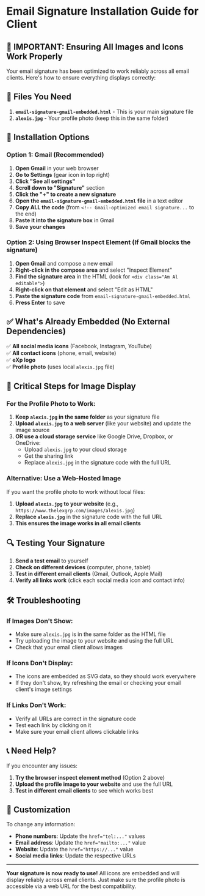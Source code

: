 # Email Signature Installation Guide for Client

## 🎯 **IMPORTANT: Ensuring All Images and Icons Work Properly**

Your email signature has been optimized to work reliably across all email clients. Here's how to ensure everything displays correctly:

## 📁 **Files You Need**

1. **`email-signature-gmail-embedded.html`** - This is your main signature file
2. **`alexis.jpg`** - Your profile photo (keep this in the same folder)

## 🔧 **Installation Options**

### **Option 1: Gmail (Recommended)**

1. **Open Gmail** in your web browser
2. **Go to Settings** (gear icon in top right)
3. **Click "See all settings"**
4. **Scroll down to "Signature"** section
5. **Click the "+" to create a new signature**
6. **Open the `email-signature-gmail-embedded.html` file** in a text editor
7. **Copy ALL the code** (from `<!-- Gmail-optimized email signature...` to the end)
8. **Paste it into the signature box** in Gmail
9. **Save your changes**

### **Option 2: Using Browser Inspect Element (If Gmail blocks the signature)**

1. **Open Gmail** and compose a new email
2. **Right-click in the compose area** and select "Inspect Element"
3. **Find the signature area** in the HTML (look for `<div class="Am Al editable">`)
4. **Right-click on that element** and select "Edit as HTML"
5. **Paste the signature code** from `email-signature-gmail-embedded.html`
6. **Press Enter** to save

## ✅ **What's Already Embedded (No External Dependencies)**

✅ **All social media icons** (Facebook, Instagram, YouTube)  
✅ **All contact icons** (phone, email, website)  
✅ **eXp logo**  
✅ **Profile photo** (uses local `alexis.jpg` file)  

## 🚨 **Critical Steps for Image Display**

### **For the Profile Photo to Work:**

1. **Keep `alexis.jpg` in the same folder** as your signature file
2. **Upload `alexis.jpg` to a web server** (like your website) and update the image source
3. **OR use a cloud storage service** like Google Drive, Dropbox, or OneDrive:
   - Upload `alexis.jpg` to your cloud storage
   - Get the sharing link
   - Replace `alexis.jpg` in the signature code with the full URL

### **Alternative: Use a Web-Hosted Image**

If you want the profile photo to work without local files:

1. **Upload `alexis.jpg` to your website** (e.g., `https://www.thelexgrp.com/images/alexis.jpg`)
2. **Replace `alexis.jpg`** in the signature code with the full URL
3. **This ensures the image works in all email clients**

## 🔍 **Testing Your Signature**

1. **Send a test email** to yourself
2. **Check on different devices** (computer, phone, tablet)
3. **Test in different email clients** (Gmail, Outlook, Apple Mail)
4. **Verify all links work** (click each social media icon and contact info)

## 🛠️ **Troubleshooting**

### **If Images Don't Show:**
- Make sure `alexis.jpg` is in the same folder as the HTML file
- Try uploading the image to your website and using the full URL
- Check that your email client allows images

### **If Icons Don't Display:**
- The icons are embedded as SVG data, so they should work everywhere
- If they don't show, try refreshing the email or checking your email client's image settings

### **If Links Don't Work:**
- Verify all URLs are correct in the signature code
- Test each link by clicking on it
- Make sure your email client allows clickable links

## 📞 **Need Help?**

If you encounter any issues:
1. **Try the browser inspect element method** (Option 2 above)
2. **Upload the profile image to your website** and use the full URL
3. **Test in different email clients** to see which works best

## 🎨 **Customization**

To change any information:
- **Phone numbers**: Update the `href="tel:..."` values
- **Email address**: Update the `href="mailto:..."` value  
- **Website**: Update the `href="https://..."` value
- **Social media links**: Update the respective URLs

---

**Your signature is now ready to use!** All icons are embedded and will display reliably across email clients. Just make sure the profile photo is accessible via a web URL for the best compatibility. 